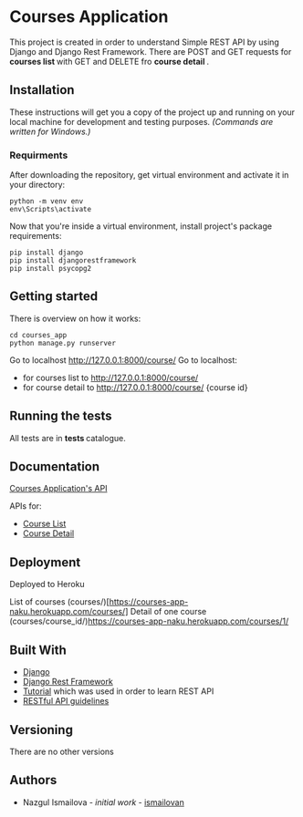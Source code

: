 # Courses Application
This project is created in order to understand Simple REST API by using Django and Django Rest Framework. 
There are POST and GET requests for <b> courses list </b> with GET and DELETE fro <b> course detail </b>.

## Installation

These instructions will get you a copy of the project up and running on your local machine for development and testing purposes. 
*(Commands are written for Windows.)*

### Requirments

After downloading the repository, get virtual environment and activate it in your directory:

```
python -m venv env
env\Scripts\activate
```

Now that you're inside a virtual environment, install project's package requirements:

```
pip install django
pip install djangorestframework
pip install psycopg2
```

## Getting started

There is overview on how it works:

```
cd courses_app
python manage.py runserver
```
Go to localhost http://127.0.0.1:8000/course/
Go to localhost:
* for courses list to http://127.0.0.1:8000/course/
* for course detail to http://127.0.0.1:8000/course/ {course id}

## Running the tests

All tests are in <b> tests </b> catalogue.

## Documentation

[Courses Application's API](https://coursesappapi.docs.apiary.io/#)

APIs for:
* [Course List](https://private-d9ffe8-coursesappapi.apiary-mock.com/course)
* [Course Detail](https://private-d9ffe8-coursesappapi.apiary-mock.com/course/course_id)

## Deployment

Deployed to Heroku

List of courses (courses/)[https://courses-app-naku.herokuapp.com/courses/]
Detail of one course (courses/course_id/)https://courses-app-naku.herokuapp.com/courses/1/

## Built With

* [Django](https://docs.djangoproject.com/en/3.0/)
* [Django Rest Framework](https://www.django-rest-framework.org/)
* [Tutorial](https://www.django-rest-framework.org/tutorial/1-serialization/) which was used in order to learn REST API
* [RESTful API guidelines](https://opensource.zalando.com/restful-api-guidelines/)

## Versioning

There are no other versions

## Authors
* Nazgul Ismailova - *initial work* - [ismailovan](https://github.com/ismailovan)

